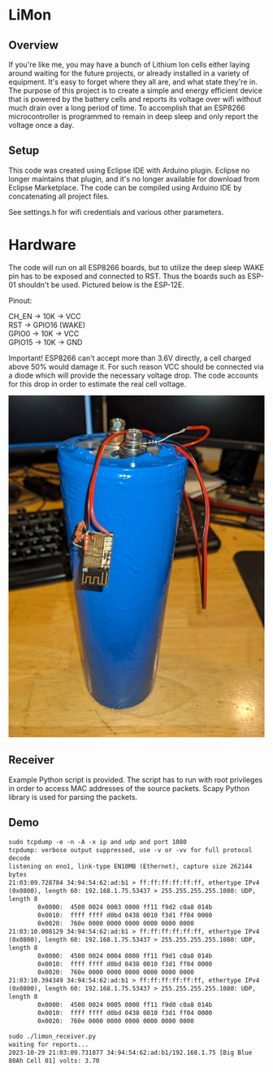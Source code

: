 # LiMon

## Overview

If you're like me, you may have a bunch of Lithium Ion cells either laying around waiting for the future projects, or already installed in a variety of equipment. It's easy to forget where they all are, and what state they're in. The purpose of this project is to create a simple and energy efficient device that is powered by the battery cells and reports its voltage over wifi without much drain over a long period of time. To accomplish that an ESP8266 microcontroller is programmed to remain in deep sleep and only report the voltage once a day.

## Setup

This code was created using Eclipse IDE with Arduino plugin. Eclipse no longer maintains that plugin, and it's no longer available for download from Eclipse Marketplace. The code can be compiled using Arduino IDE by concatenating all project files. 

See settings.h for wifi credentials and various other parameters.

# Hardware

The code will run on all ESP8266 boards, but to utilize the deep sleep WAKE pin has to be exposed and connected to RST. Thus the boards such as ESP-01 shouldn't be used. Pictured below is the ESP-12E.

Pinout:

CH_EN -> 10K -> VCC  
RST -> GPIO16 (WAKE)  
GPIO0 -> 10K -> VCC  
GPIO15 -> 10K -> GND  

Important! ESP8266 can't accept more than 3.6V directly, a cell charged above 50% would damage it. For such reason VCC should be connected via a diode which will provide the necessary voltage drop. The code accounts for this drop in order to estimate the real cell voltage.

![alt text](https://github.com/xba1k/wifi_limon/blob/main/LiMon.jpg?raw=true)

## Receiver

Example Python script is provided. The script has to run with root privileges in order to access MAC addresses of the source packets. Scapy Python library is used for parsing the packets.

## Demo

```
sudo tcpdump -e -n -A -x ip and udp and port 1080
tcpdump: verbose output suppressed, use -v or -vv for full protocol decode
listening on eno1, link-type EN10MB (Ethernet), capture size 262144 bytes
21:03:09.728784 34:94:54:62:ad:b1 > ff:ff:ff:ff:ff:ff, ethertype IPv4 (0x0800), length 60: 192.168.1.75.53437 > 255.255.255.255.1080: UDP, length 8
        0x0000:  4500 0024 0003 0000 ff11 f9d2 c0a8 014b
        0x0010:  ffff ffff d0bd 0438 0010 f3d1 ff04 0000
        0x0020:  760e 0000 0000 0000 0000 0000 0000
21:03:10.008129 34:94:54:62:ad:b1 > ff:ff:ff:ff:ff:ff, ethertype IPv4 (0x0800), length 60: 192.168.1.75.53437 > 255.255.255.255.1080: UDP, length 8
        0x0000:  4500 0024 0004 0000 ff11 f9d1 c0a8 014b
        0x0010:  ffff ffff d0bd 0438 0010 f3d1 ff04 0000
        0x0020:  760e 0000 0000 0000 0000 0000 0000
21:03:10.394349 34:94:54:62:ad:b1 > ff:ff:ff:ff:ff:ff, ethertype IPv4 (0x0800), length 60: 192.168.1.75.53437 > 255.255.255.255.1080: UDP, length 8
        0x0000:  4500 0024 0005 0000 ff11 f9d0 c0a8 014b
        0x0010:  ffff ffff d0bd 0438 0010 f3d1 ff04 0000
        0x0020:  760e 0000 0000 0000 0000 0000 0000
```

```
sudo ./limon_receiver.py 
waiting for reports...
2023-10-29 21:03:09.731877 34:94:54:62:ad:b1/192.168.1.75 [Big Blue 80Ah Cell 01] volts: 3.70
```
